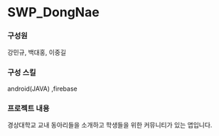# SWP_DongNae

### 구성원

강민규, 백대홍, 이중길

### 구성 스킬

android(JAVA) ,firebase

### 프로젝트 내용

경상대학교 교내 동아리들을 소개하고 학생들을 위한 커뮤니티가 있는 앱입니다.
